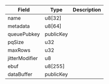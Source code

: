 | Field          | Type      | Description |
| -------------- | --------- | ----------- |
| name           | u8[32]    |             |
| metadata       | u8[64]    |             |
| queuePubkey    | publicKey |             |
| pqSize         | u32       |             |
| maxRows        | u32       |             |
| jitterModifier | u8        |             |
| ebuf           | u8[255]   |             |
| dataBuffer     | publicKey |             |
